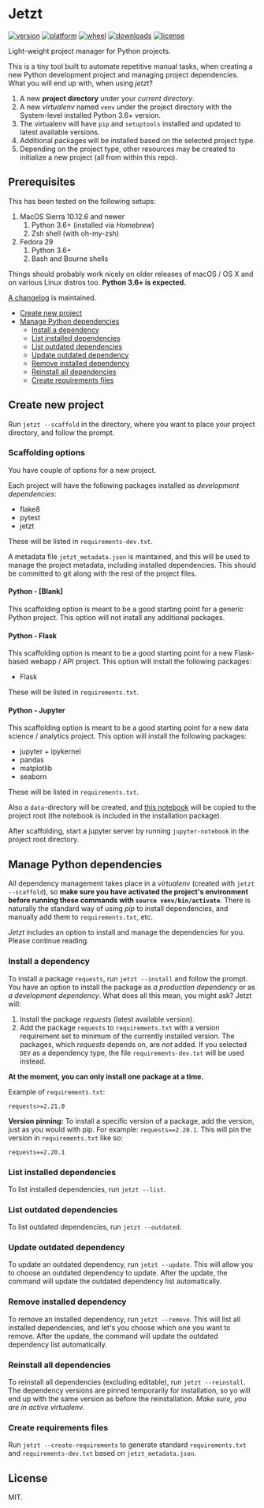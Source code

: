 # Jetzt

[![version](https://img.shields.io/pypi/v/jetzt.svg?style=flat)](https://pypi.org/project/jetzt/)
[![platform](https://img.shields.io/pypi/pyversions/jetzt.svg?style=flat)](https://pypi.org/project/jetzt/)
[![wheel](https://img.shields.io/pypi/wheel/jetzt.svg?style=flat)](https://pypi.org/project/jetzt/)
[![downloads](https://img.shields.io/pypi/dm/jetzt.svg?style=flat)](https://pypi.org/project/jetzt/)
[![license](https://img.shields.io/github/license/janikarh/jetzt.svg?style=flat)](https://github.com/janikarh/jetzt/blob/master/LICENSE)

Light-weight project manager for Python projects.

This is a tiny tool built to automate repetitive manual tasks, when creating a new Python development project and managing project dependencies. What you will end up with, when using *jetzt*?

1. A new **project directory** under your *current directory*.
1. A new *virtualenv* named `venv` under the project directory with the System-level installed Python 3.6+ version.
1. The virtualenv will have `pip` and `setuptools` installed and updated to latest available versions.
1. Additional packages will be installed based on the selected project type.
1. Depending on the project type, other resources may be created to initialize a new project (all from within this repo).

## Prerequisites

This has been tested on the following setups:

1. MacOS Sierra 10.12.6 and newer
    1. Python 3.6+ (installed via *Homebrew*)
    1. Zsh shell (with oh-my-zsh)
1. Fedora 29
    1. Python 3.6+
    1. Bash and Bourne shells

Things should probably work nicely on older releases of macOS / OS X and on various Linux distros too. **Python 3.6+ is expected.**

[A changelog](https://github.com/janikarh/jetzt/blob/master/CHANGELOG.md) is maintained.

- [Create new project](#create-new-project)
- [Manage Python dependencies](#manage-python-dependencies)
  - [Install a dependency](#install-a-dependency)
  - [List installed dependencies](#list-installed-dependencies)
  - [List outdated dependencies](#list-outdated-dependencies)
  - [Update outdated dependency](#update-outdated-dependency)
  - [Remove installed dependency](#remove-installed-dependency)
  - [Reinstall all dependencies](#reinstall-all-dependencies)
  - [Create requirements files](#create-requirements-files)

## Create new project

Run `jetzt --scaffold` in the directory, where you want to place your project directory, and follow the prompt.

### Scaffolding options

You have couple of options for a new project.

Each project will have the following packages installed as *development dependencies*:

- flake8
- pytest
- jetzt

These will be listed in `requirements-dev.txt`.

A metadata file `jetzt_metadata.json` is maintained, and this will be used to manage the project metadata, including installed dependencies. This should be committed to git along with the rest of the project files.

#### Python - [Blank]

This scaffolding option is meant to be a good starting point for a generic Python project. This option will not install any additional packages.

#### Python - Flask

This scaffolding option is meant to be a good starting point for a new Flask-based webapp / API project. This option will install the following packages:

- Flask

These will be listed in `requirements.txt`.

#### Python - Jupyter

This scaffolding option is meant to be a good starting point for a new data science / analytics project. This option will install the following packages:

- jupyter + ipykernel
- pandas
- matplotlib
- seaborn

These will be listed in `requirements.txt`.

Also a `data`-directory will be created, and [this notebook](https://github.com/janikarh/jetzt/blob/master/jetzt/seeds/python_jupyter/starting-point.ipynb) will be copied to the project root (the notebook is included in the installation package).

After scaffolding, start a jupyter server by running `jupyter-notebook` in the project root directory.

## Manage Python dependencies

All dependency management takes place in a *virtualenv* (created with `jetzt --scaffold`), so **make sure you have activated the project's environment before running these commands with `source venv/bin/activate`**. There is naturally the standard way of using *pip* to install dependencies, and manually add them to `requirements.txt`, etc.

*Jetzt* includes an option to install and manage the dependencies for you. Please continue reading.

### Install a dependency

To install a package `requests`, run `jetzt --install` and follow the prompt. You have an option to install the package as *a production dependency* or as *a development dependency*. What does all this mean, you might ask? Jetzt will:

1. Install the package *requests* (latest available version).
2. Add the package `requests` to `requirements.txt` with a version requirement set to minimum of the currently installed version. The packages, which *requests* depends on, are *not* added. If you selected `DEV` as a dependency type, the file `requirements-dev.txt` will be used instead.

**At the moment, you can only install one package at a time.**

Example of `requirements.txt`:

```
requests>=2.21.0
```

**Version pinning:** To install a specific version of a package, add the version, just as you would with pip. For example: `requests==2.20.1`. This will pin the version in `requirements.txt` like so:

```
requests==2.20.1
```

### List installed dependencies

To list installed dependencies, run `jetzt --list`.


### List outdated dependencies

To list outdated dependencies, run `jetzt --outdated`.

### Update outdated dependency

To update an outdated dependency, run `jetzt --update`. This will allow you to choose an outdated dependency to update. After the update, the command will update the outdated dependency list automatically.

### Remove installed dependency

To remove an installed dependency, run `jetzt --remove`. This will list all installed dependencies, and let's you choose which one you want to remove. After the update, the command will update the outdated dependency list automatically.

### Reinstall all dependencies

To reinstall all dependencies (excluding editable), run `jetzt --reinstall`. The dependency versions are pinned temporarily for installation, so yo will end up with the same version as before the reinstallation. *Make sure, you are in active virtualenv.*

### Create requirements files

Run `jetzt --create-requirements` to generate standard `requirements.txt` and `requirements-dev.txt` based on `jetzt_metadata.json`.

## License

MIT.
